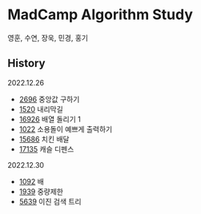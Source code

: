 # MadCamp Algorithm Study

영훈, 수연, 장욱, 민경, 홍기

## History

2022.12.26
- [2696](https://www.acmicpc.net/problem/2696) 중앙값 구하기
- [1520](https://www.acmicpc.net/problem/1520) 내리막길
- [16926](https://www.acmicpc.net/problem/16926) 배열 돌리기 1
- [1022](https://www.acmicpc.net/problem/1022) 소용돌이 예쁘게 출력하기
- [15686](https://www.acmicpc.net/problem/15686) 치킨 배달
- [17135](https://www.acmicpc.net/problem/17135) 캐슬 디펜스

2022.12.30
- [1092](https://www.acmicpc.net/problem/1092) 배
- [1939](https://www.acmicpc.net/problem/1939) 중량제한
- [5639](https://www.acmicpc.net/problem/5639) 이진 검색 트리